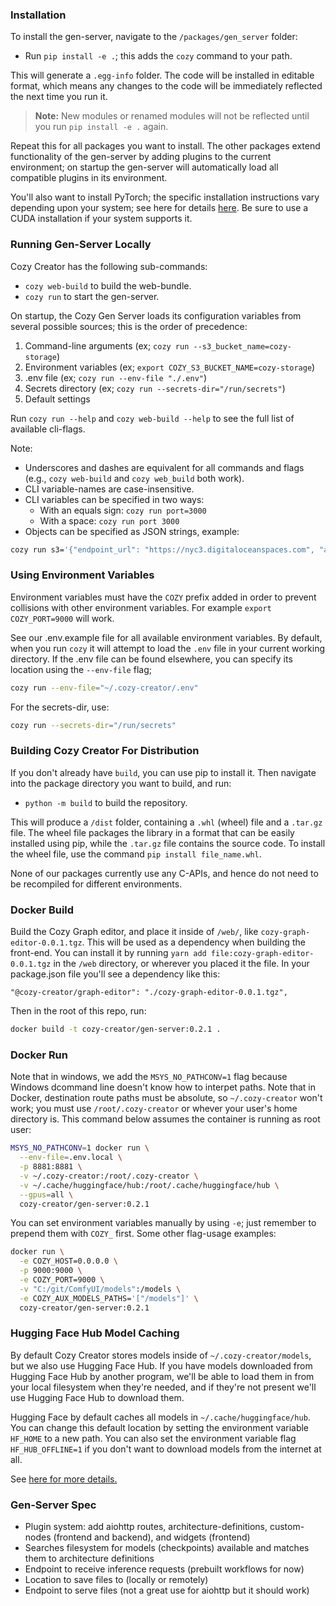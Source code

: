 ### Installation

To install the gen-server, navigate to the `/packages/gen_server` folder:

- Run `pip install -e .`; this adds the `cozy` command to your path.

This will generate a `.egg-info` folder. The code will be installed in editable format, which means any changes to the code will be immediately reflected the next time you run it. 
> **Note:** New modules or renamed modules will not be reflected until you run `pip install -e .` again.

Repeat this for all packages you want to install. The other packages extend functionality of the gen-server by adding plugins to the current environment; on startup the gen-server will automatically load all compatible plugins in its environment.

You'll also want to install PyTorch; the specific installation instructions vary depending upon your system; see here for details [here](https://pytorch.org/get-started/locally/). Be sure to use a CUDA installation if your system supports it.

### Running Gen-Server Locally

Cozy Creator has the following sub-commands:

- `cozy web-build` to build the web-bundle.
- `cozy run` to start the gen-server.

On startup, the Cozy Gen Server loads its configuration variables from several possible sources; this is the order of precedence:

1. Command-line arguments (ex; `cozy run --s3_bucket_name=cozy-storage`)
2. Environment variables (ex; `export COZY_S3_BUCKET_NAME=cozy-storage`)
3. .env file (ex; `cozy run --env-file "./.env"`)
4. Secrets directory (ex; `cozy run --secrets-dir="/run/secrets"`)
5. Default settings

Run `cozy run --help` and `cozy web-build --help` to see the full list of available cli-flags.

Note:
- Underscores and dashes are equivalent for all commands and flags (e.g., `cozy web-build` and `cozy web_build` both work).
- CLI variable-names are case-insensitive.
- CLI variables can be specified in two ways:
  - With an equals sign: `cozy run port=3000`
  - With a space: `cozy run port 3000`
- Objects can be specified as JSON strings, example:

```sh
cozy run s3='{"endpoint_url": "https://nyc3.digitaloceanspaces.com", "access_key": "DO00W9N964WMQC2MV6JK", "secret_key": "*******", "region_name": "nyc3", "bucket_name": "storage", "folder": "public"}'
```

### Using Environment Variables

Environment variables must have the `COZY` prefix added in order to prevent collisions with other environment variables. For example `export COZY_PORT=9000` will work.

See our .env.example file for all available environment variables. By default, when you run `cozy` it will attempt to load the `.env` file in your current working directory. If the .env file can be found elsewhere, you can specify its location using the `--env-file` flag; 

```sh
cozy run --env-file="~/.cozy-creator/.env"
```

For the secrets-dir, use:

```sh
cozy run --secrets-dir="/run/secrets"
```

### Building Cozy Creator For Distribution

If you don't already have `build`, you can use pip to install it. Then navigate into the package directory you want to build, and run:

- `python -m build` to build the repository.

This will produce a `/dist` folder, containing a `.whl` (wheel) file and a `.tar.gz` file. The wheel file packages the library in a format that can be easily installed using pip, while the `.tar.gz` file contains the source code. To install the wheel file, use the command `pip install file_name.whl`.

None of our packages currently use any C-APIs, and hence do not need to be recompiled for different environments.


### Docker Build

Build the Cozy Graph editor, and place it inside of `/web/`, like `cozy-graph-editor-0.0.1.tgz`. This will be used as a dependency when building the front-end. You can install it by running `yarn add file:cozy-graph-editor-0.0.1.tgz` in the `/web` directory, or wherever you placed it the file. In your package.json file you'll see a dependency like this:

`"@cozy-creator/graph-editor": "./cozy-graph-editor-0.0.1.tgz",`

Then in the root of this repo, run:

```sh
docker build -t cozy-creator/gen-server:0.2.1 .
```

### Docker Run

Note that in windows, we add the `MSYS_NO_PATHCONV=1` flag because Windows dcommand line doesn't know how to interpet paths. Note that in Docker, destination route paths must be absolute, so `~/.cozy-creator` won't work; you must use `/root/.cozy-creator` or whever your user's home directory is. This command below assumes the container is running as root user:

```sh
MSYS_NO_PATHCONV=1 docker run \
  --env-file=.env.local \
  -p 8881:8881 \
  -v ~/.cozy-creator:/root/.cozy-creator \
  -v ~/.cache/huggingface/hub:/root/.cache/huggingface/hub \
  --gpus=all \
  cozy-creator/gen-server:0.2.1
```

You can set environment variables manually by using `-e`; just remember to prepend them with `COZY_` first. Some other flag-usage examples:

```sh
docker run \
  -e COZY_HOST=0.0.0.0 \
  -p 9000:9000 \
  -e COZY_PORT=9000 \
  -v "C:/git/ComfyUI/models":/models \
  -e COZY_AUX_MODELS_PATHS='["/models"]' \
  cozy-creator/gen-server:0.2.1
```

### Hugging Face Hub Model Caching

By default Cozy Creator stores models inside of `~/.cozy-creator/models`, but we also use Hugging Face Hub. If you have models downloaded from Hugging Face Hub by another program, we'll be able to load them in from your local filesystem when they're needed, and if they're not present we'll use Hugging Face Hub to download them.

Hugging Face by default caches all models in `~/.cache/huggingface/hub`. You can change this default location by setting the environment variable `HF_HOME` to a new path. You can also set the environment variable flag `HF_HUB_OFFLINE=1` if you don't want to download models from the internet at all.

See [here for more details.](https://huggingface.co/docs/transformers/main/en/installation#cache-setup)


### Gen-Server Spec

- Plugin system: add aiohttp routes, architecture-definitions, custom-nodes (frontend and backend), and widgets (frontend)
- Searches filesystem for models (checkpoints) available and matches them to architecture definitions
- Endpoint to receive inference requests (prebuilt workflows for now)
- Location to save files to (locally or remotely)
- Endpoint to serve files (not a great use for aiohttp but it should work)

